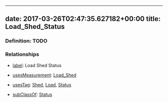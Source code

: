 
---
date: 2017-03-26T02:47:35.627182+00:00
title: Load_Shed_Status
---
### Definition: TODO

### Relationships

* [label](http://www.w3.org/2000/01/rdf-schema#label): Load Shed Status

* [usesMeasurement](https://brickschema.org/schema/1.0/BrickFrame#usesMeasurement): [Load_Shed](https://brickschema.org/schema/1.0/Brick#Load_Shed)

* [usesTag](https://brickschema.org/schema/1.0/BrickFrame#usesTag): [Shed](https://brickschema.org/schema/1.0/BrickTag#Shed), [Load](https://brickschema.org/schema/1.0/BrickTag#Load), [Status](https://brickschema.org/schema/1.0/BrickTag#Status)

* [subClassOf](http://www.w3.org/2000/01/rdf-schema#subClassOf): [Status](https://brickschema.org/schema/1.0/Brick#Status)
